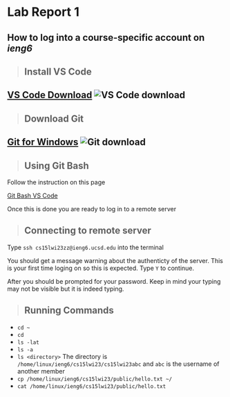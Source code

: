# Lab Report 1

## How to log into a course-specific account on ***ieng6***

> ## Install VS Code


  [VS Code Download](https://code.visualstudio.com/)
  ![VS Code download](https://user-images.githubusercontent.com/130080853/230438667-9e57d50e-1387-4521-907a-5d16a6530d88.JPG)
---
> ## Download Git

  [Git for Windows](https://gitforwindows.org/)
  ![Git download](https://user-images.githubusercontent.com/130080853/230439320-03449890-4e59-4a3a-b058-4e3d1b617ec8.JPG)
---
> ## Using Git Bash
  Follow the instruction on this page 
  
[Git Bash VS Code](https://stackoverflow.com/questions/42606837/how-do-i-use-bash-on-windows-from-the-visual-studio-code-integrated-terminal/50527994#50527994)

  Once this is done you are ready to log in to a remote server
  
> ## Connecting to remote server

Type `ssh cs15lwi23zz@ieng6.ucsd.edu` into the terminal

You should get a message warning about the authenticty of the server. This is your first time loging on so this is expected. Type `Y` to continue.

After you should be prompted for your password. Keep in mind your typing may not be visible but it is indeed typing.

> ## Running Commands
  * `cd ~`
  * `cd`
  * `ls -lat`
  * `ls -a`
  * `ls <directory>`
  The directory is `/home/linux/ieng6/cs15lwi23/cs15lwi23abc` and `abc` is the username of another member
  * `cp /home/linux/ieng6/cs15lwi23/public/hello.txt ~/`
  * `cat /home/linux/ieng6/cs15lwi23/public/hello.txt`



